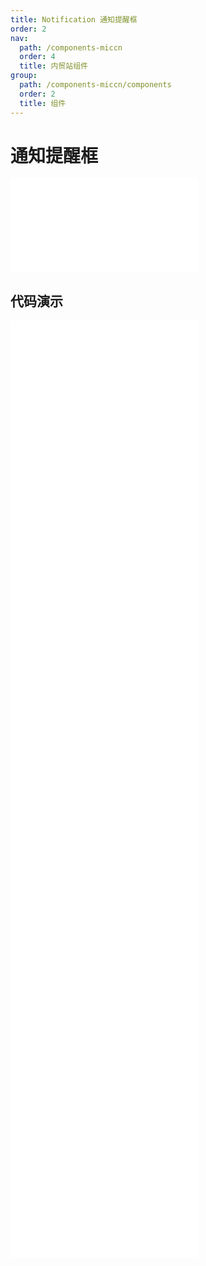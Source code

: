 ```yaml
---
title: Notification 通知提醒框
order: 2
nav:
  path: /components-miccn
  order: 4
  title: 内贸站组件
group:
  path: /components-miccn/components
  order: 2
  title: 组件
---
```


# 通知提醒框

<div>
<embed src="@docs-common/notification/index.md"></embed>
</div>
        
## 代码演示

<Row gutter=8>

  <Col span=12>
    
  <div class="code-box"><embed src="@abiz-rc-miccn/notification/demo/basic-notification-miccn.md"></embed></div>
          
  <div class="code-box"><embed src="@abiz-rc-miccn/notification/demo/with-icon-notification-miccn.md"></embed></div>
          
  <div class="code-box"><embed src="@abiz-rc-miccn/notification/demo/custom-icon-notification-miccn.md"></embed></div>
          
  <div class="code-box"><embed src="@abiz-rc-miccn/notification/demo/custom-style-notification-miccn.md"></embed></div>
          
  <div class="code-box"><embed src="@abiz-rc-miccn/notification/demo/hooks-notification-miccn.md"></embed></div>
          
  </Col>
          
  <Col span=12>
    
  <div class="code-box"><embed src="@abiz-rc-miccn/notification/demo/duration-notification-miccn.md"></embed></div>
          
  <div class="code-box"><embed src="@abiz-rc-miccn/notification/demo/with-btn-notification-miccn.md"></embed></div>
          
  <div class="code-box"><embed src="@abiz-rc-miccn/notification/demo/placement-notification-miccn.md"></embed></div>
          
  <div class="code-box"><embed src="@abiz-rc-miccn/notification/demo/update-notification-miccn.md"></embed></div>
          
  </Col>
          
</Row>
        
<div><embed src="@docs-common/notification/index-api.md"></embed><div>
